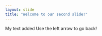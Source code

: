```yaml
---
layout: slide
title: "Welcome to our second slide!"
---
```

My text added 
Use the left arrow to go back!
